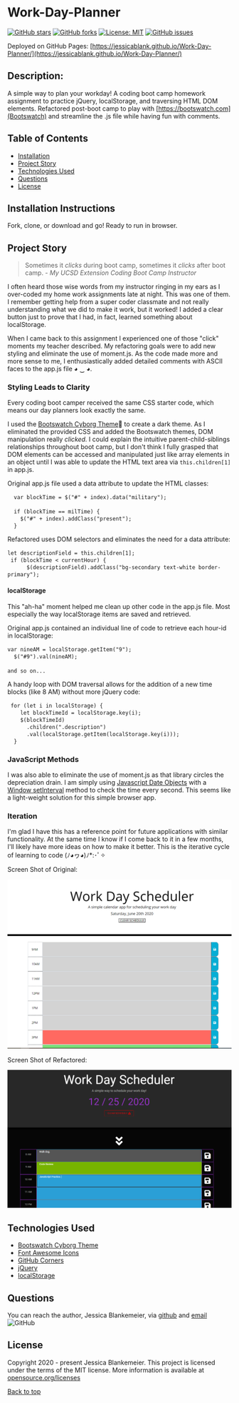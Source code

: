 # Work-Day-Planner
[![GitHub stars](https://img.shields.io/github/stars/jessicablank/Work-Day-Planner)](https://github.com/jessicablank/Work-Day-Planner/stargazers)
[![GitHub forks](https://img.shields.io/github/forks/jessicablank/Work-Day-Planner)](https://github.com/jessicablank/Work-Day-Planner/network)
[![License: MIT](https://img.shields.io/badge/License-MIT-yellow.svg)](https://opensource.org/licenses/MIT)
[![GitHub issues](https://img.shields.io/github/issues/jessicablank/Work-Day-Planner)](https://github.com/jessicablank/Work-Day-Planner/issues)

Deployed on GitHub Pages: [https://jessicablank.github.io/Work-Day-Planner/](https://jessicablank.github.io/Work-Day-Planner/)

## Description:
A simple way to plan your workday! A coding boot camp homework assignment to practice jQuery, localStorage, and traversing HTML DOM elements. Refactored post-boot camp to play with [https://bootswatch.com](Bootswatch) and streamline the .js file while having fun with comments. 

## Table of Contents
* [Installation](#installation)
* [Project Story](#project-story)
* [Technologies Used](#technologies-used)
* [Questions](#questions)
* [License](#license-info)

## Installation Instructions
Fork, clone, or download and go! Ready to run in browser. 

## Project Story
> Sometimes it *clicks* during boot camp, sometimes it *clicks* after boot camp. 
*- My UCSD Extension Coding Boot Camp Instructor*

I often heard those wise words from my instructor ringing in my ears as I over-coded my home work assignments late at night. This was one of them. I remember getting help from a super coder classmate and not really understanding what we did to make it work, but it worked! I added a clear button just to prove that I had, in fact, learned something about localStorage. 

When I came back to this assignment I experienced one of those "click" moments my teacher described. My refactoring goals were to add new styling and eliminate the use of moment.js. As the code made more and more sense to me, I enthusiastically added detailed comments with ASCII faces to the app.js file ◕ ‿ ◕. 

### Styling Leads to Clarity
Every coding boot camper received the same CSS starter code, which means our day planners look exactly the same. 

 I used the [Bootswatch Cyborg Theme](https://bootswatch.com/cyborg/):robot: to create a dark theme. As I eliminated the provided CSS and added the Bootswatch themes, DOM manipulation really *clicked.* I could explain the intuitive parent-child-siblings relationships throughout boot camp, but I don't think I fully grasped that DOM elements can be accessed and manipulated just like array elements in an object until I was able to update the HTML text area via `this.children[1]` in app.js. 

Original app.js file used a data attribute to update the HTML classes: 
```
  var blockTime = $("#" + index).data("military");

  if (blockTime == milTime) {
    $("#" + index).addClass("present");
  } 
  ```
  Refactored uses DOM selectors and eliminates the need for a data attribute:
  ```
  let descriptionField = this.children[1];
   if (blockTime < currentHour) {
        $(descriptionField).addClass("bg-secondary text-white border-primary");
```

#### localStorage 

This "ah-ha" moment helped me clean up other code in the app.js file. Most especially the way localStorage items are saved and retrieved. 

Original app.js contained an individual line of code to retrieve each hour-id in localStorage:
```
var nineAM = localStorage.getItem("9");
  $("#9").val(nineAM);

and so on...
```

A handy loop with DOM traversal allows for the addition of a new time blocks (like 8 AM) without more jQuery code:
```
 for (let i in localStorage) {
    let blockTimeId = localStorage.key(i);
    $(blockTimeId)
      .children(".description")
      .val(localStorage.getItem(localStorage.key(i)));
  }
```
### JavaScript Methods
I was also able to eliminate the use of moment.js as that library circles the depreciation drain. I am simply using [Javascript Date Objects](https://www.w3schools.com/js/js_dates.asp "Go to W3Schools") with a [Window setInterval](https://www.w3schools.com/jsref/met_win_setinterval.asp "Go to W3Schools") method to check the time every second. This seems like a light-weight solution for this simple browser app. 

### Iteration
I'm glad I have this has a reference point for future applications with similar functionality. At the same time I know if I come back to it in a few months, I'll likely have more ideas on how to make it better. This is the iterative cycle of learning to code (ﾉ◕ヮ◕)ﾉ*:･ﾟ✧

Screen Shot of Original:

![Original](./assets/screenshots/originalScreenShot.PNG)

Screen Shot of Refactored:

![Refactored](./assets/screenshots/Refactored.PNG)

## Technologies Used
* [Bootswatch Cyborg Theme](https://bootswatch.com/cyborg/)
* [Font Awesome Icons](fontawesome.com)
* [GitHub Corners](https://tholman.com/github-corners/)
* [jQuery](https://jquery.com/)
* [localStorage](https://developer.mozilla.org/en-US/docs/Web/API/Window/localStorage)


## Questions
You can reach the author, Jessica Blankemeier, via [github](http://github.com/jessicablank) and [email](mailto:jessicablankemeier@gmail.com)
![GitHub](https://img.shields.io/github/followers/jessicablank?label=follow&style=social)

## License
Copyright 2020 - present Jessica Blankemeier.
This project is licensed under the terms of the MIT license. 
More information is available at [opensource.org/licenses](https://opensource.org/licenses/MIT)

[Back to top](#table-of-contents)






